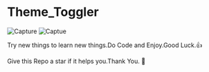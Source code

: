 ﻿# Theme_Toggler
![Capture](https://user-images.githubusercontent.com/37986610/104809461-96a7bf00-5817-11eb-9711-3806c0e9dfb9.PNG)
![Captue](https://user-images.githubusercontent.com/37986610/104809509-fbfbb000-5817-11eb-9ea4-cbbf525355ac.PNG)

Try new things to learn new things.Do Code and Enjoy.Good Luck.:thumbsup:

Give this Repo a star if it helps you.Thank You. :blue_heart:
